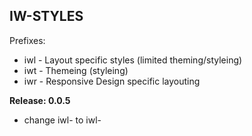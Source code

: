 ﻿IW-STYLES
---------

Prefixes:

- iwl - Layout specific styles (limited theming/styleing)
- iwt - Themeing (styleing)
- iwr - Responsive Design specific layouting

**Release: 0.0.5**

- change iwl- to iwl-

